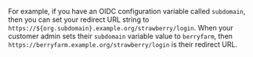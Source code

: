 For example, if you have an OIDC configuration variable called `subdomain`, then you can set your redirect URL string to `https://${org.subdomain}.example.org/strawberry/login`. When your customer admin sets their `subdomain` variable value to `berryfarm`, then `https://berryfarm.example.org/strawberry/login` is their redirect URL.
<br>
